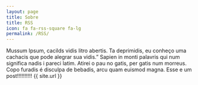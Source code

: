 ```yaml
---
layout: page
title: Sobre
title: RSS
icon: fa fa-rss-square fa-lg
permalink: /RSS/
---
```

<p>
  Mussum Ipsum, cacilds vidis litro abertis. Ta deprimidis, eu conheço uma cachacis que pode alegrar sua vidis.” Sapien in monti palavris qui num significa nadis i pareci latim. Atirei o pau no gatis, per gatis num morreus. Copo furadis é disculpa de bebadis, arcu quam euismod magna.
  Esse e um post!!!!!!!!!! {{ site.url }}
  <!-- leia-mais -->
</p>
